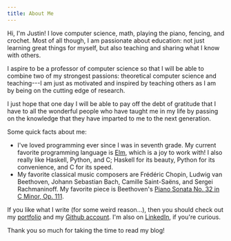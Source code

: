 ```yaml
---
title: About Me
---
```


Hi, I'm Justin! I love computer science, math, playing the piano, fencing, and
crochet. Most of all though, I am passionate about education: not just learning
great things for myself, but also teaching and sharing what I know with others.

I aspire to be a professor of computer science so that I will be able to combine
two of my strongest passions: theoretical computer science and teaching---I am
just as motivated and inspired by teaching others as I am by being on the
cutting edge of research.

I just hope that one day I will be able to pay off the debt of gratitude that I
have to all the wonderful people who have taught me in my life by passing on the
knowledge that they have imparted to me to the next generation.

Some quick facts about me:

- I've loved programming ever since I was in seventh grade. My current favorite
  programming language is [Elm][elm], which is a joy to work with! I also
  really like Haskell, Python, and C; Haskell for its beauty, Python for its
  convenience, and C for its speed.
- My favorite classical music composers are Frédéric Chopin, Ludwig van
  Beethoven, Johann Sebastian Bach, Camille Saint-Saëns, and Sergei
  Rachmaninoff.  My favorite piece is Beethoven's [Piano Sonata No. 32 in C
  Minor, Op.  111][sonata].

If you like what I write (for some weird reason...), then you should check out
my [portfolio][portfolio] and my [Github account][github]. I'm also on
[LinkedIn][linkedin], if you're curious.

Thank you so much for taking the time to read my blog!

[elm]: http://elm-lang.org/
[sonata]: https://www.youtube.com/watch?v=YE2iyBRmA_g
[portfolio]: /portfolio
[github]: https://github.com/jlubi333/
[linkedin]: https://www.linkedin.com/in/justin-philip-lubin
